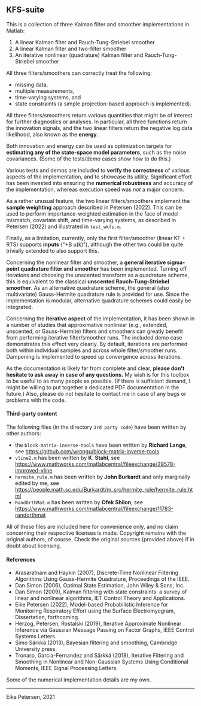 ## KFS-suite

This is a collection of three Kalman filter and smoother implementations in Matlab:
1) A linear Kalman filter and Rauch-Tung-Striebel smoother
2) A linear Kalman filter and two-filter smoother
3) An iterative nonlinear (quadrature) Kalman filter and Rauch-Tung-Striebel smoother

All three filters/smoothers can correctly treat the following:
- missing data,
- multiple measurements,
- time-varying systems, and
- state constraints (a simple projection-based approach is implemented).

All three filters/smoothers return various quantities that might be of interest for further diagnostics or analyses.
In particular, all three functions return the innovation signals, and the two linear filters return the negative log data likelihood, also known as the **energy**.

Both innovation and energy can be used as optimization targets for **estimating any of the state-space model parameters**, such as the noise covariances.
(Some of the tests/demo cases show how to do this.)

Various tests and demos are included to **verify the correctness** of various aspects of the implementation, and to showcase its utility.
Significant effort has been invested into ensuring the **numerical robustness** and accuracy of the implementation, whereas execution speed was *not* a major concern.

As a rather unusual feature, the two linear filters/smoothers implement the **sample weighting** approach described in Petersen (2022). 
This can be used to perform importance-weighted estimation in the face of model mismatch, covariate shift, and time-varying systems, as described in Petersen (2022) and illustrated in `test_wkfs.m`.

Finally, as a limitation, currently, only the first filter/smoother (linear KF + RTS) supports **inputs** ("+B u(k)"), although the other two could be quite trivially extended to also support this.

Concerning the nonlinear filter and smoother, a **general iterative sigma-point quadrature filter and smoother** has been implemented.
Turning off iterations and choosing the unscented transform as a quadrature scheme, this is equivalent to the classical **unscented Rauch-Tung-Striebel smoother**.
As an alternative quadrature scheme, the general (also multivariate) Gauss-Hermite quadrature rule is provided for use.
Since the implementation is modular, alternative quadrature schemes could easily be integrated.

Concerning the **iterative aspect** of the implementation, it has been shown in a number of studies that approximative nonlinear (e.g., extended, unscented, or Gauss-Hermite) filters and smoothers can greatly benefit from performing iterative filter/smoother runs.
The included demo case demonstrates this effect very clearly.
By default, iterations are performed both within individual samples and across whole filter/smoother runs. 
Dampening is implemented to speed up convergence across iterations.

As the documentation is likely far from complete and clear, **please don't hesitate to ask away in case of any questions.**
My wish is for this toolbox to be useful to as many people as possible.
(If there is sufficient demand, I might be willing to put together a dedicated PDF documentation in the future.)
Also, please do not hesitate to contact me in case of any bugs or problems with the code.


#### Third-party content
The following files (in the directory `3rd party code`) have been written by other authors:
- the `block-matrix-inverse-tools` have been written by **Richard Lange**, see https://github.com/wrongu/block-matrix-inverse-tools
- `vline2.m` has been written by **K. Stahl**, see https://www.mathworks.com/matlabcentral/fileexchange/29578-improved-vline
- `hermite_rule.m` has been written by **John Burkardt** and only marginally edited by me, see https://people.math.sc.edu/Burkardt/m_src/hermite_rule/hermite_rule.html
- `RandOrthMat.m` has been written by **Ofek Shilon**, see https://www.mathworks.com/matlabcentral/fileexchange/11783-randorthmat

All of these files are included here for convenience only, and no claim concerning their respective licenses is made.
Copyright remains with the original authors, of course.
Check the original sources (provided above) if in doubt about licensing.


#### References
- Arasaratnam and Haykin (2007), Discrete-Time Nonlinear Filtering Algorithms Using Gauss-Hermite Quadrature, Proceedings of the IEEE.
- Dan Simon (2006), Optimal State Estimation, John Wiley & Sons, Inc.
- Dan Simon (2009), Kalman filtering with state constraints: a survey of linear and nonlinear algorithms, IET Control Theory and Applications.
- Eike Petersen (2022), Model-based Probabilistic Inference for Monitoring Respiratory Effort using the Surface Electromyogram, Dissertation, forthcoming.
- Herzog, Petersen, Rostalski (2019), Iterative Approximate Nonlinear Inference via Gaussian Message Passing on Factor Graphs, IEEE Control Systems Letters.
- Simo Särkkä (2013), Bayesian filtering and smoothing, Cambridge University press.
- Tronarp, Garcia-Fernandez and Särkkä (2018), Iterative Filtering and Smoothing in Nonlinear and Non-Gaussian Systems Using Conditional Moments, IEEE Signal Processing Letters.

Some of the numerical implementation details are my own.


----
Eike Petersen, 2021
